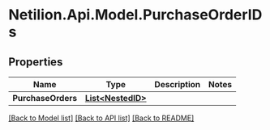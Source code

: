 # Netilion.Api.Model.PurchaseOrderIDs
## Properties

Name | Type | Description | Notes
------------ | ------------- | ------------- | -------------
**PurchaseOrders** | [**List&lt;NestedID&gt;**](NestedID.md) |  | 

[[Back to Model list]](../README.md#documentation-for-models) [[Back to API list]](../README.md#documentation-for-api-endpoints) [[Back to README]](../README.md)

